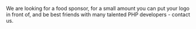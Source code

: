 We are looking for a food sponsor, for a small amount
you can put your logo in front of, and be best friends with many talented PHP
developers - contact us.
